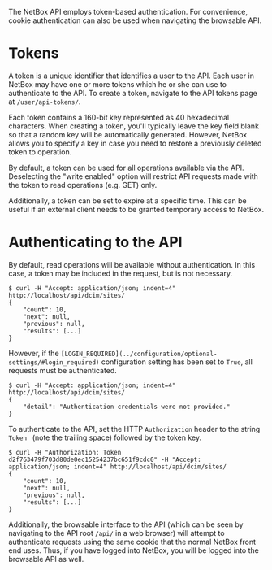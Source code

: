 The NetBox API employs token-based authentication. For convenience, cookie authentication can also be used when navigating the browsable API.

# Tokens

A token is a unique identifier that identifies a user to the API. Each user in NetBox may have one or more tokens which he or she can use to authenticate to the API. To create a token, navigate to the API tokens page at `/user/api-tokens/`.

Each token contains a 160-bit key represented as 40 hexadecimal characters. When creating a token, you'll typically leave the key field blank so that a random key will be automatically generated. However, NetBox allows you to specify a key in case you need to restore a previously deleted token to operation.

By default, a token can be used for all operations available via the API. Deselecting the "write enabled" option will restrict API requests made with the token to read operations (e.g. GET) only.

Additionally, a token can be set to expire at a specific time. This can be useful if an external client needs to be granted temporary access to NetBox.

# Authenticating to the API

By default, read operations will be available without authentication. In this case, a token may be included in the request, but is not necessary.

```
$ curl -H "Accept: application/json; indent=4" http://localhost/api/dcim/sites/
{
    "count": 10,
    "next": null,
    "previous": null,
    "results": [...]
}
```

However, if the `[LOGIN_REQUIRED](../configuration/optional-settings/#login_required)` configuration setting has been set to `True`, all requests must be authenticated.

```
$ curl -H "Accept: application/json; indent=4" http://localhost/api/dcim/sites/
{
    "detail": "Authentication credentials were not provided."
}
```

To authenticate to the API, set the HTTP `Authorization` header to the string `Token ` (note the trailing space) followed by the token key.

```
$ curl -H "Authorization: Token d2f763479f703d80de0ec15254237bc651f9cdc0" -H "Accept: application/json; indent=4" http://localhost/api/dcim/sites/
{
    "count": 10,
    "next": null,
    "previous": null,
    "results": [...]
}
```

Additionally, the browsable interface to the API (which can be seen by navigating to the API root `/api/` in a web browser) will attempt to authenticate requests using the same cookie that the normal NetBox front end uses. Thus, if you have logged into NetBox, you will be logged into the browsable API as well.
